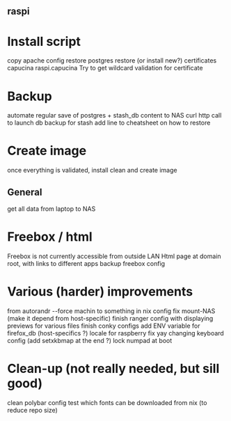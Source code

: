 ## raspi
# Install script
copy apache config
restore postgres
restore (or install new?) certificates
    capucina
    raspi.capucina
Try to get wildcard validation for certificate
# Backup
automate regular save of postgres + stash_db content to NAS
    curl http call to launch db backup for stash
    add line to cheatsheet on how to restore
# Create image
once everything is validated, install clean and create image

## General
get all data from laptop to NAS
# Freebox / html
Freebox is not currently accessible from outside LAN
Html page at domain root, with links to different apps
backup freebox config

# Various (harder) improvements
from autorandr --force machin to something in nix config
fix mount-NAS (make it depend from host-specific)
finish ranger config with displaying previews for various files
finish conky configs
add ENV variable for firefox_db (host-specifics ?)
locale for raspberry
fix yay changing keyboard config (add setxkbmap at the end ?)
lock numpad at boot

# Clean-up (not really needed, but sill good)
clean polybar config
test which fonts can be downloaded from nix (to reduce repo size)
